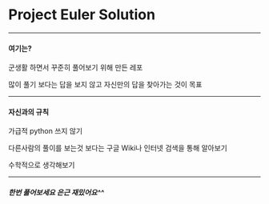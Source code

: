 # Project Euler Solution

---
#### 여기는?

군생활 하면서 꾸준히 풀어보기 위해 만든 레포

많이 풀기 보다는 답을 보지 않고 자신만의 답을 찾아가는 것이 목표

---

#### 자신과의 규칙

가급적 python 쓰지 않기

다른사람의 풀이를 보는것 보다는 구글 Wiki나 인터넷 검색을 통해 알아보기

수학적으로 생각해보기

---

##### 한번 풀어보세요 은근 재밌어요^^
